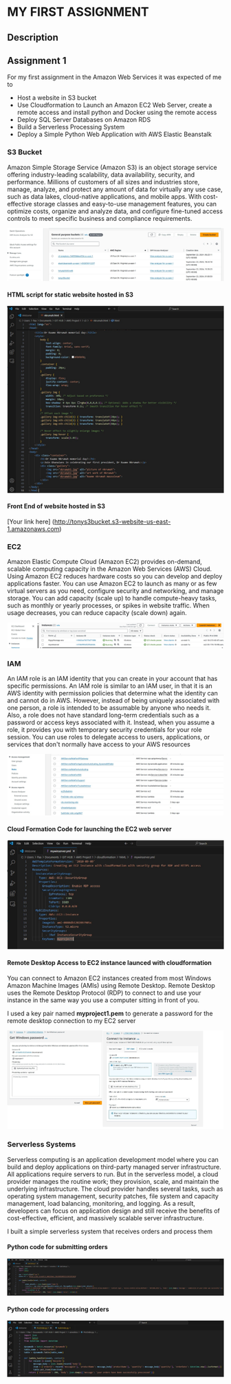# MY FIRST ASSIGNMENT 

## Description

## Assignment 1

For my first assignment in the Amazon Web Services it was expected of me to

* Host a website in S3 bucket
* Use Cloudformation to Launch an Amazon EC2 Web Server, create a remote access and install python and Docker using the remote access
* Deploy SQL Server Databases on Amazon RDS
* Build a Serverless Processing System
* Deploy a Simple Python Web Application with AWS Elastic Beanstalk

### S3 Bucket

Amazon Simple Storage Service (Amazon S3) is an object storage service offering industry-leading scalability, data availability, security, and performance. Millions of customers of all sizes and industries store, manage, analyze, and protect any amount of data for virtually any use case, such as data lakes, cloud-native applications, and mobile apps. With cost-effective storage classes and easy-to-use management features, you can optimize costs, organize and analyze data, and configure fine-tuned access controls to meet specific business and compliance requirements.

![Image Alt](https://github.com/tonyaws2024/project1/blob/c4d033b75fcd18f99955df3fe2463a4aa3dac69c/Screenshot%20of%20S3%20buckets.jpg)

#### HTML script for static website hosted in S3

![Image Alt](https://github.com/tonyaws2024/project1/blob/44169d5bf4c689c4046600647e7cfbe8d11af3a1/HTML%20Script%20for%20the%20static%20website%20hosted%20in%20S3%20bucket.jpg)

#### Front End of website hosted in S3

[Your link here] (http://tonys3bucket.s3-website-us-east-1.amazonaws.com)

### EC2

Amazon Elastic Compute Cloud (Amazon EC2) provides on-demand, scalable computing capacity in the Amazon Web Services (AWS) Cloud. Using Amazon EC2 reduces hardware costs so you can develop and deploy applications faster. You can use Amazon EC2 to launch as many or as few virtual servers as you need, configure security and networking, and manage storage. You can add capacity (scale up) to handle compute-heavy tasks, such as monthly or yearly processes, or spikes in website traffic. When usage decreases, you can reduce capacity (scale down) again.

![Image Alt](https://github.com/tonyaws2024/project1/blob/9eaa32aebb8b4cb8eaa1dee318feafcca165a99d/Screenshot%20of%20EC2%20instances.jpg)

### IAM

An IAM role is an IAM identity that you can create in your account that has specific permissions. An IAM role is similar to an IAM user, in that it is an AWS identity with permission policies that determine what the identity can and cannot do in AWS. However, instead of being uniquely associated with one person, a role is intended to be assumable by anyone who needs it. Also, a role does not have standard long-term credentials such as a password or access keys associated with it. Instead, when you assume a role, it provides you with temporary security credentials for your role session. You can use roles to delegate access to users, applications, or services that don't normally have access to your AWS resources

![Image Alt](https://github.com/tonyaws2024/project1/blob/1e6142f0693225550cdb1450e2561aeb2a59dc97/roles.jpg)

#### Cloud Formation Code for launching the EC2 web server

![Image Alt](https://github.com/tonyaws2024/project1/blob/9cee273fcb596ae2448d931a1c776a49ad1d3956/Cloud%20Formation%20Code%20for%20EC%202.jpg)

#### Remote Desktop Access to EC2 instance launced with cloudformation

You can connect to Amazon EC2 instances created from most Windows Amazon Machine Images (AMIs) using Remote Desktop. Remote Desktop uses the Remote Desktop Protocol (RDP) to connect to and use your instance in the same way you use a computer sitting in front of you.

I used a key pair named **myproject1.pem** to generate a password for the remote desktop connection to my EC2 server

![Image Alt](https://github.com/tonyaws2024/project1/blob/df8624f3e5297165a9f66aea88b0b746fac1cd86/RDP%20connection.jpg)

### Serverless Systems

Serverless computing is an application development model where you can build and deploy applications on third-party managed server infrastructure. All applications require servers to run. But in the serverless model, a cloud provider manages the routine work; they provision, scale, and maintain the underlying infrastructure. The cloud provider handles several tasks, such as operating system management, security patches, file system and capacity management, load balancing, monitoring, and logging. As a result, developers can focus on application design and still receive the benefits of cost-effective, efficient, and massively scalable server infrastructure.

I built a simple serverless system that receives orders and process them

#### Python code for submitting orders

![Image Alt](https://github.com/tonyaws2024/project1/blob/1cac31830e0346796d23027ab42ac7941f5a1098/submit%20order.jpg)

#### Python code for processing orders

![Image Alt](https://github.com/tonyaws2024/project1/blob/1cac31830e0346796d23027ab42ac7941f5a1098/Process%20order.jpg)





